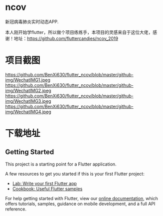 # ncov

新冠病毒肺炎实时动态APP.

本人刚开始学flutter，所以做个项目练练手，本项目的灵感来自于这位大佬，感谢！地址：https://github.com/fluttercandies/ncov_2019

# 项目截图
https://github.com/BenXi630/flutter_ncov/blob/master/github-img/WechatIMG1.jpeg
https://github.com/BenXi630/flutter_ncov/blob/master/github-img/WechatIMG2.jpeg
https://github.com/BenXi630/flutter_ncov/blob/master/github-img/WechatIMG3.jpeg
https://github.com/BenXi630/flutter_ncov/blob/master/github-img/WechatIMG4.jpeg
# 下载地址


## Getting Started

This project is a starting point for a Flutter application.

A few resources to get you started if this is your first Flutter project:

- [Lab: Write your first Flutter app](https://flutter.dev/docs/get-started/codelab)
- [Cookbook: Useful Flutter samples](https://flutter.dev/docs/cookbook)

For help getting started with Flutter, view our
[online documentation](https://flutter.dev/docs), which offers tutorials,
samples, guidance on mobile development, and a full API reference.
